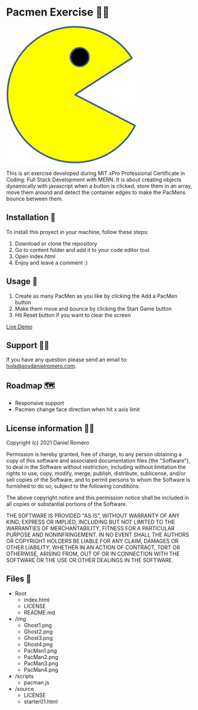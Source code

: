 # Pacmen Exercise 👨‍💻
<img src='img/PacMan1.png'>

This is an exercise developed during MIT xPro Professional Certificate in Coding: Full Stack Development with MERN. It is about creating objects dynamically with javascript when a button is clicked, store them in an array, move them around and detect the container edges to make the PacMens bounce between them.

## Installation 🔧

To install this proyect in your machine, follow these steps:

1. Download or clone the repository
2. Go to content folder and add it to your code editor tool
3. Open index.html
4. Enjoy and leave a comment :)

## Usage 🚀

1. Create as many PacMen as you like by clicking the Add a PacMen button
2. Make them move and bounce by clicking the Start Game button
3. Hit Reset button if you want to clear the screen


[Live Demo](https://soydanielromero.github.io/PacMen/)

## Support 🦸‍♂️️

If you have any question please send an email to: [hola@soydanielromero.com](mailto:hola@soydanielromero.com).

## Roadmap 🗺

- Responsive support
- Pacmen change face direction when hit x axis limit

## License information 👨‍⚖️

Copyright (c) 2021 Daniel Romero

Permission is hereby granted, free of charge, to any person obtaining a copy
of this software and associated documentation files (the "Software"), to deal
in the Software without restriction, including without limitation the rights
to use, copy, modify, merge, publish, distribute, sublicense, and/or sell
copies of the Software, and to permit persons to whom the Software is
furnished to do so, subject to the following conditions:

The above copyright notice and this permission notice shall be included in all
copies or substantial portions of the Software.

THE SOFTWARE IS PROVIDED "AS IS", WITHOUT WARRANTY OF ANY KIND, EXPRESS OR
IMPLIED, INCLUDING BUT NOT LIMITED TO THE WARRANTIES OF MERCHANTABILITY,
FITNESS FOR A PARTICULAR PURPOSE AND NONINFRINGEMENT. IN NO EVENT SHALL THE
AUTHORS OR COPYRIGHT HOLDERS BE LIABLE FOR ANY CLAIM, DAMAGES OR OTHER
LIABILITY, WHETHER IN AN ACTION OF CONTRACT, TORT OR OTHERWISE, ARISING FROM,
OUT OF OR IN CONNECTION WITH THE SOFTWARE OR THE USE OR OTHER DEALINGS IN THE
SOFTWARE.

## Files 📁

- Root
    - index.html
    - LICENSE
    - README.md
- /img
    - Ghost1.png
    - Ghost2.png
    - Ghost3.png
    - Ghost4.png
    - PacMan1.png
    - PacMan2.png
    - PacMan3.png
    - PacMan4.png
- /scripts
    - pacman.js
- /source
    - LICENSE
    - starter01.html